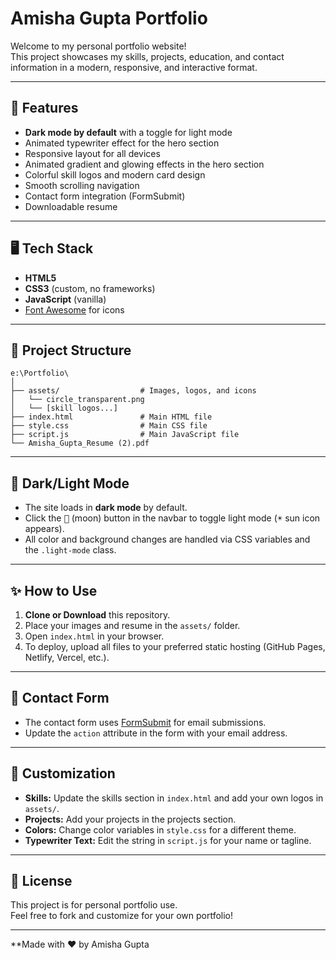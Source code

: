 # Amisha Gupta Portfolio

Welcome to my personal portfolio website!  
This project showcases my skills, projects, education, and contact information in a modern, responsive, and interactive format.

---

## 🚀 Features

- **Dark mode by default** with a toggle for light mode
- Animated typewriter effect for the hero section
- Responsive layout for all devices
- Animated gradient and glowing effects in the hero section
- Colorful skill logos and modern card design
- Smooth scrolling navigation
- Contact form integration (FormSubmit)
- Downloadable resume

---

## 🖥️ Tech Stack

- **HTML5**
- **CSS3** (custom, no frameworks)
- **JavaScript** (vanilla)
- [Font Awesome](https://fontawesome.com/) for icons

---

## 📂 Project Structure

```
e:\Portfolio\
│
├── assets/                  # Images, logos, and icons
│   └── circle_transparent.png
│   └── [skill logos...]
├── index.html               # Main HTML file
├── style.css                # Main CSS file
├── script.js                # Main JavaScript file
└── Amisha_Gupta_Resume (2).pdf
```

---

## 🌙 Dark/Light Mode

- The site loads in **dark mode** by default.
- Click the <kbd>🌙</kbd> (moon) button in the navbar to toggle light mode (<kbd>☀️</kbd> sun icon appears).
- All color and background changes are handled via CSS variables and the `.light-mode` class.

---

## ✨ How to Use

1. **Clone or Download** this repository.
2. Place your images and resume in the `assets/` folder.
3. Open `index.html` in your browser.
4. To deploy, upload all files to your preferred static hosting (GitHub Pages, Netlify, Vercel, etc.).

---

## 📧 Contact Form

- The contact form uses [FormSubmit](https://formsubmit.co/) for email submissions.
- Update the `action` attribute in the form with your email address.

---

## 📝 Customization

- **Skills:** Update the skills section in `index.html` and add your own logos in `assets/`.
- **Projects:** Add your projects in the projects section.
- **Colors:** Change color variables in `style.css` for a different theme.
- **Typewriter Text:** Edit the string in `script.js` for your name or tagline.

---

## 📄 License

This project is for personal portfolio use.  
Feel free to fork and customize for your own portfolio!

---

**Made with ❤️ by Amisha Gupta
